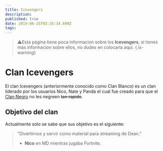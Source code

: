 ```yaml
---
title: Icevengers
description: 
published: true
date: 2019-06-25T03:35:34.690Z
tags: 
---
```


> :warning:Esta página tiene poca informacion sobre los **Icevengers**, si tienes más informacion sobre ellos, no dudes en colocarla aquí.
{.is-warning}
# Clan Icevengers
El clan Icevengers (anteriormente conocido como Clan Blanco) es un clan liderado por los usuarios Nico, Nate y Panda el cual fue creado para que el [Clan Negro](./negroz) no les negreen ~~tan rapido~~.

## Objetivo del clan
Actualmente solo se sabe que sus objetivo es el siguiente:
> "Divertirnos y servir como material para streaming de Dean."
> - **Nico** en MD mientras jugaba Fortnite.
